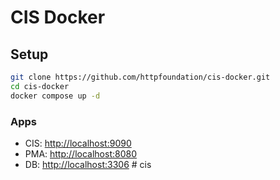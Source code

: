 # CIS Docker

## Setup

```sh
git clone https://github.com/httpfoundation/cis-docker.git
cd cis-docker
docker compose up -d
```

### Apps

- CIS: [http://localhost:9090](http://localhost:9090)
- PMA: [http://localhost:8080](http://localhost:8080)
- DB: [http://localhost:3306](http://localhost:8080)
#   c i s  
 